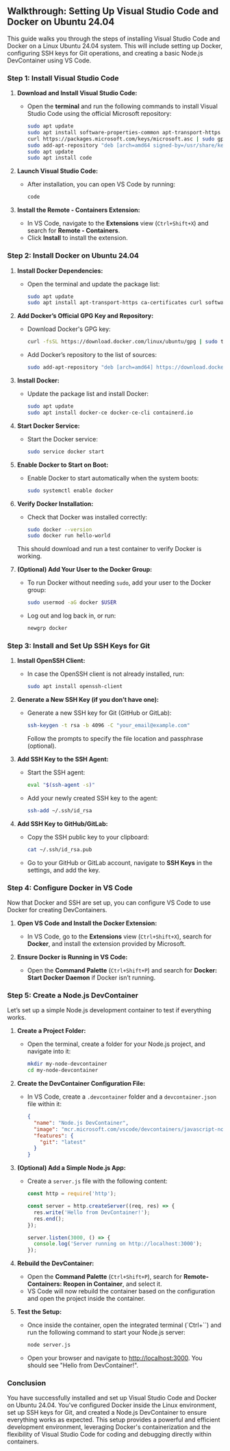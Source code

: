 ## Walkthrough: Setting Up Visual Studio Code and Docker on Ubuntu 24.04

This guide walks you through the steps of installing Visual Studio Code and Docker on a Linux Ubuntu 24.04 system. This will include setting up Docker, configuring SSH keys for Git operations, and creating a basic Node.js DevContainer using VS Code.

### Step 1: Install Visual Studio Code

1. **Download and Install Visual Studio Code:**
   - Open the **terminal** and run the following commands to install Visual Studio Code using the official Microsoft repository:
     ```bash
     sudo apt update
     sudo apt install software-properties-common apt-transport-https curl
     curl https://packages.microsoft.com/keys/microsoft.asc | sudo gpg --dearmor > /usr/share/keyrings/microsoft-archive-keyring.gpg
     sudo add-apt-repository "deb [arch=amd64 signed-by=/usr/share/keyrings/microsoft-archive-keyring.gpg] https://packages.microsoft.com/repos/vscode stable main"
     sudo apt update
     sudo apt install code
     ```

2. **Launch Visual Studio Code:**
   - After installation, you can open VS Code by running:
     ```bash
     code
     ```

3. **Install the Remote - Containers Extension:**
   - In VS Code, navigate to the **Extensions** view (`Ctrl+Shift+X`) and search for **Remote - Containers**.
   - Click **Install** to install the extension.

### Step 2: Install Docker on Ubuntu 24.04

1. **Install Docker Dependencies:**
   - Open the terminal and update the package list:
     ```bash
     sudo apt update
     sudo apt install apt-transport-https ca-certificates curl software-properties-common
     ```

2. **Add Docker’s Official GPG Key and Repository:**
   - Download Docker's GPG key:
     ```bash
     curl -fsSL https://download.docker.com/linux/ubuntu/gpg | sudo tee /etc/apt/trusted.gpg.d/docker.asc
     ```
   - Add Docker’s repository to the list of sources:
     ```bash
     sudo add-apt-repository "deb [arch=amd64] https://download.docker.com/linux/ubuntu $(lsb_release -cs) stable"
     ```

3. **Install Docker:**
   - Update the package list and install Docker:
     ```bash
     sudo apt update
     sudo apt install docker-ce docker-ce-cli containerd.io
     ```

4. **Start Docker Service:**
   - Start the Docker service:
     ```bash
     sudo service docker start
     ```

5. **Enable Docker to Start on Boot:**
   - Enable Docker to start automatically when the system boots:
     ```bash
     sudo systemctl enable docker
     ```

6. **Verify Docker Installation:**
   - Check that Docker was installed correctly:
     ```bash
     sudo docker --version
     sudo docker run hello-world
     ```
   This should download and run a test container to verify Docker is working.

7. **(Optional) Add Your User to the Docker Group:**
   - To run Docker without needing `sudo`, add your user to the Docker group:
     ```bash
     sudo usermod -aG docker $USER
     ```
   - Log out and log back in, or run:
     ```bash
     newgrp docker
     ```

### Step 3: Install and Set Up SSH Keys for Git

1. **Install OpenSSH Client:**
   - In case the OpenSSH client is not already installed, run:
     ```bash
     sudo apt install openssh-client
     ```

2. **Generate a New SSH Key (if you don’t have one):**
   - Generate a new SSH key for Git (GitHub or GitLab):
     ```bash
     ssh-keygen -t rsa -b 4096 -C "your_email@example.com"
     ```
     Follow the prompts to specify the file location and passphrase (optional).

3. **Add SSH Key to the SSH Agent:**
   - Start the SSH agent:
     ```bash
     eval "$(ssh-agent -s)"
     ```
   - Add your newly created SSH key to the agent:
     ```bash
     ssh-add ~/.ssh/id_rsa
     ```

4. **Add SSH Key to GitHub/GitLab:**
   - Copy the SSH public key to your clipboard:
     ```bash
     cat ~/.ssh/id_rsa.pub
     ```
   - Go to your GitHub or GitLab account, navigate to **SSH Keys** in the settings, and add the key.

### Step 4: Configure Docker in VS Code

Now that Docker and SSH are set up, you can configure VS Code to use Docker for creating DevContainers.

1. **Open VS Code and Install the Docker Extension:**
   - In VS Code, go to the **Extensions** view (`Ctrl+Shift+X`), search for **Docker**, and install the extension provided by Microsoft.

2. **Ensure Docker is Running in VS Code:**
   - Open the **Command Palette** (`Ctrl+Shift+P`) and search for **Docker: Start Docker Daemon** if Docker isn’t running.

### Step 5: Create a Node.js DevContainer

Let’s set up a simple Node.js development container to test if everything works.

1. **Create a Project Folder:**
   - Open the terminal, create a folder for your Node.js project, and navigate into it:
     ```bash
     mkdir my-node-devcontainer
     cd my-node-devcontainer
     ```

2. **Create the DevContainer Configuration File:**
   - In VS Code, create a `.devcontainer` folder and a `devcontainer.json` file within it:
     ```json
     {
       "name": "Node.js DevContainer",
       "image": "mcr.microsoft.com/vscode/devcontainers/javascript-node:latest",
       "features": {
         "git": "latest"
       }
     }
     ```

3. **(Optional) Add a Simple Node.js App:**
   - Create a `server.js` file with the following content:
     ```javascript
     const http = require('http');

     const server = http.createServer((req, res) => {
       res.write('Hello from DevContainer!');
       res.end();
     });

     server.listen(3000, () => {
       console.log('Server running on http://localhost:3000');
     });
     ```

4. **Rebuild the DevContainer:**
   - Open the **Command Palette** (`Ctrl+Shift+P`), search for **Remote-Containers: Reopen in Container**, and select it.
   - VS Code will now rebuild the container based on the configuration and open the project inside the container.

5. **Test the Setup:**
   - Once inside the container, open the integrated terminal (`Ctrl+``) and run the following command to start your Node.js server:
     ```bash
     node server.js
     ```
   - Open your browser and navigate to [http://localhost:3000](http://localhost:3000). You should see "Hello from DevContainer!".

### Conclusion

You have successfully installed and set up Visual Studio Code and Docker on Ubuntu 24.04. You've configured Docker inside the Linux environment, set up SSH keys for Git, and created a Node.js DevContainer to ensure everything works as expected. This setup provides a powerful and efficient development environment, leveraging Docker's containerization and the flexibility of Visual Studio Code for coding and debugging directly within containers.
